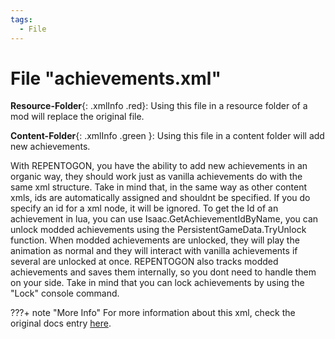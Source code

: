 ```yaml
---
tags:
  - File
---
```

# File "achievements.xml"

**Resource-Folder**{: .xmlInfo .red}: Using this file in a resource folder of a mod will replace the original file.

**Content-Folder**{: .xmlInfo .green }: Using this file in a content folder will add new achievements.

With REPENTOGON, you have the ability to add new achievements in an organic way, they should work just as vanilla achievements do with the same xml structure.
Take in mind that, in the same way as other content xmls, ids are automatically assigned and shouldnt be specified. If you do specify an id for a xml node, it will be ignored. 
To get the Id of an achievement in lua, you can use Isaac.GetAchievementIdByName, you can unlock modded achievements using the PersistentGameData.TryUnlock function. When modded achievements are unlocked, they will play the animation as normal and they will interact with vanilla achievements if several are unlocked at once.
REPENTOGON also tracks modded achievements and saves them internally, so you dont need to handle them on your side. Take in mind that you can lock achievements by using the "Lock" console command.

???+ note "More Info"
    For more information about this xml, check the original docs entry [here](https://wofsauge.github.io/IsaacDocs/rep/xml/achievements.html).